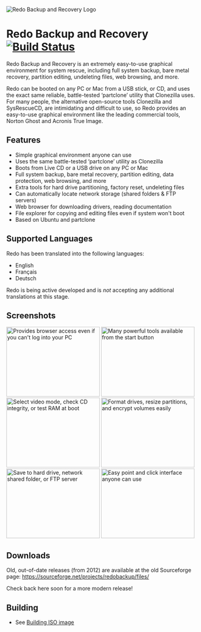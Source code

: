 ![Redo Backup and Recovery Logo](docs/images/redo.logo.png)

# Redo Backup and Recovery [![Build Status](https://travis-ci.org/redobackup/redobackup.svg?branch=master)](https://travis-ci.org/redobackup/redobackup) 

Redo Backup and Recovery is an extremely easy-to-use graphical environment for system rescue, including full system backup, bare metal recovery, partition editing, undeleting files, web browsing, and more.

Redo can be booted on any PC or Mac from a USB stick, or CD, and uses the exact same reliable, battle-tested ‘partclone’ utility that Clonezilla uses. For many people, the alternative open-source tools Clonezilla and SysRescueCD, are intimidating and difficult to use, so Redo provides an easy-to-use graphical environment like the leading commercial tools, Norton Ghost and Acronis True Image.

## Features

* Simple graphical environment anyone can use
* Uses the same battle-tested ‘partclone’ utility as Clonezilla 
* Boots from Live CD or a USB drive on any PC or Mac
* Full system backup, bare metal recovery, partition editing, data protection, web browsing, and more
* Extra tools for hard drive partitioning, factory reset, undeleting files
* Can automatically locate network storage (shared folders & FTP servers)
* Web browser for downloading drivers, reading documentation
* File explorer for copying and editing files even if system won't boot
* Based on Ubuntu and partclone

## Supported Languages

Redo has been translated into the following languages:

* English
* Français
* Deutsch

Redo is being active developed and is _not_ accepting any additional translations at this stage.

## Screenshots

<a href="docs/images/screenshot.select.an.option.jpeg"><img width=245 height=183 src="docs/images/screenshot.select.an.option.jpeg" alt="Provides browser access even if you can't log into your PC"></a>
<a href="docs/images/screenshot.partitioning.jpeg"><img width=245 height=183 src="docs/images/screenshot.partitioning.jpeg" alt="Many powerful tools available from the start button"></a>
<a href="docs/images/screenshot.start.menu.tools.jpeg"><img width=245 height=183 src="docs/images/screenshot.start.menu.tools.jpeg" alt="Select video mode, check CD integrity, or test RAM at boot"></a>
<a href="docs/images/screenshot.firefox.web.browsing.jpeg"><img width=245 height=183 src="docs/images/screenshot.firefox.web.browsing.jpeg" alt="Format drives, resize partitions, and encrypt volumes easily"></a>
<a href="docs/images/screenshot.select.backup.destination.drive.jpeg"><img width=245 height=183 src="docs/images/screenshot.select.backup.destination.drive.jpeg" alt="Save to hard drive, network shared folder, or FTP server"></a>
<a href="docs/images/screenshot.boot.menu.jpeg"><img width=245 height=183 src="docs/images/screenshot.boot.menu.jpeg" alt="Easy point and click interface anyone can use"></a>

## Downloads

Old, out-of-date releases (from 2012) are available at the old Sourceforge page: https://sourceforge.net/projects/redobackup/files/

Check back here soon for a more modern release!

## Building 

- See [Building ISO image](docs/build_instructions/BUILD.ISO.IMAGE.md)
